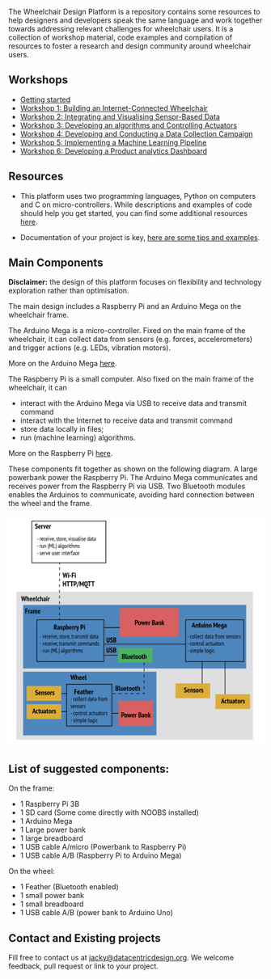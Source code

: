The Wheelchair Design Platform is a repository contains some resources to help
designers and developers speak the same language and work together towards
addressing relevant challenges for wheelchair users. It is a collection of 
workshop material, code examples and compilation of resources to foster a research
and design community around wheelchair users.

## Workshops

* [Getting started](/docs/workshops/GettingStarted.md)
* [Workshop 1: Building an Internet-Connected Wheelchair](/docs/workshops/Workshop1.md)
* [Workshop 2: Integrating and Visualising Sensor-Based Data](/docs/workshops/Workshop2.md)
* [Workshop 3: Developing an algorithms and Controlling Actuators](/docs/workshops/Workshop3.md)
* [Workshop 4: Developing and Conducting a Data Collection Campaign](/docs/workshops/Workshop4.md)
* [Workshop 5: Implementing a Machine Learning Pipeline](/docs/workshops/Workshop5.md)
* [Workshop 6: Developing a Product analytics Dashboard](/docs/workshops/Workshop6.md)

## Resources

* This platform uses two programming languages, Python on computers and C on
micro-controllers. While descriptions and examples of code should help you
get started, you can find some additional resources
[here](/docs/resources/software.md "Python and C resources").

* Documentation of your project is key,
[here are some tips and examples](/docs/resources/documentation.md "Documentation tips and examples").

## Main Components

__**Disclaimer:**__ the design of this platform focuses on flexibility and
technology exploration rather than optimisation.

The main design includes a Raspberry Pi and an Arduino Mega on the wheelchair frame.

The Arduino Mega is a micro-controller. Fixed on the main frame of the wheelchair,
it can collect data from sensors (e.g. forces, accelerometers) and trigger actions
(e.g. LEDs, vibration motors).

More on the Arduino Mega [here](https://github.com/datacentricdesign/wheelchair-design-platform/tree/examples/arduino "Arduino resources").

The Raspberry Pi is a small computer. Also fixed on the main frame of the wheelchair,
it can
* interact with the Arduino Mega via USB to receive data and transmit command
* interact with the Internet to receive data and transmit command
* store data locally in files;
* run (machine learning) algorithms.

More on the Raspberry Pi [here](https://github.com/datacentricdesign/wheelchair-design-platform/tree/examples/raspberrypi "Raspberry Pi resources").

These components fit together as shown on the following diagram. A large powerbank
power the Raspberry Pi. The Arduino Mega communicates and receives power from the
Raspberry Pi via USB. Two Bluetooth modules enables the Arduinos to communicate,
avoiding hard connection between the wheel and the frame.

![Wheelchair main components](workshops/images/wheechair-components.png)

## List of suggested components:

On the frame:

* 1 Raspberry Pi 3B
* 1 SD card (Some come directly with NOOBS installed)
* 1 Arduino Mega
* 1 Large power bank
* 1 large breadboard
* 1 USB cable A/micro (Powerbank to Raspberry Pi)
* 1 USB cable A/B (Raspberry Pi to Arduino Mega)

On the wheel:

* 1 Feather (Bluetooth enabled)
* 1 small power bank
* 1 small breadboard
* 1 USB cable A/B (power bank to Arduino Uno)


## Contact and Existing projects

Fill free to contact us at jacky@datacentricdesign.org. We welcome feedback, pull request
 or link to your project.
